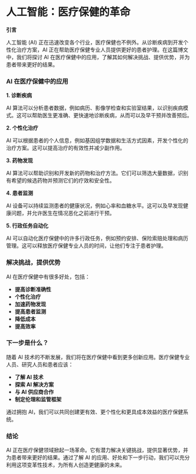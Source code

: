 # 人工智能：医疗保健的革命

**引言**

人工智能 (AI) 正在迅速改变各个行业，医疗保健也不例外。从诊断疾病到开发个性化治疗方案，AI 正在帮助医疗保健专业人员提供更好的患者护理。在这篇博文中，我们将探讨 AI 在医疗保健中的应用，了解其如何解决挑战、提供优势，并为患者带来更好的结果。

### AI 在医疗保健中的应用

**1. 诊断疾病**

AI 算法可以分析患者数据，例如病历、影像学检查和实验室结果，以识别疾病模式。这可以帮助医生更准确、更快速地诊断疾病，从而可以及早干预并改善预后。

**2. 个性化治疗**

AI 可以根据患者的个人信息，例如基因组学数据和生活方式因素，开发个性化的治疗方案。这可以提高治疗的有效性并减少副作用。

**3. 药物发现**

AI 算法可以帮助识别和开发新的药物和治疗方法。它们可以筛选大量数据，识别有希望的候选药物并预测它们的疗效和安全性。

**4. 患者监测**

AI 设备可以持续监测患者的健康状况，例如心率和血糖水平。这可以及早发现健康问题，并允许医生在情况恶化之前进行干预。

**5. 行政任务自动化**

AI 可以自动化医疗保健中的许多行政任务，例如预约安排、保险索赔处理和病历管理。这可以释放医疗保健专业人员的时间，让他们专注于患者护理。

### 解决挑战，提供优势

AI 在医疗保健中有很多好处，包括：

* **提高诊断准确性**
* **个性化治疗**
* **加速药物发现**
* **提高患者监测**
* **降低成本**
* **提高效率**

### 下一步是什么？

随着 AI 技术的不断发展，我们将在医疗保健中看到更多创新应用。医疗保健专业人员、研究人员和患者应该：

* **了解 AI 技术**
* **探索 AI 解决方案**
* **与 AI 供应商合作**
* **制定伦理和监管框架**

通过拥抱 AI，我们可以共同创建更有效、更个性化和更具成本效益的医疗保健系统。

### 结论

AI 正在医疗保健领域掀起一场革命。它有潜力解决关键挑战，提供显著优势，并为患者带来更好的结果。通过了解 AI 的应用、好处和下一步行动，我们可以充分利用这项变革性技术，为所有人创造更健康的未来。
